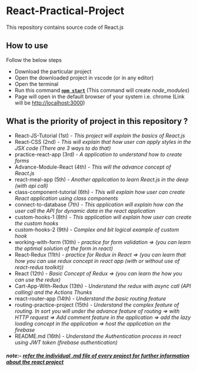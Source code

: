 # React-Practical-Project
This repository contains source code of React.js 

## How to use 
Follow the below steps 
- Download the particular project 
- Open the downloaded project in vscode (or in any editor)
- Open the terminal 
- Run this command **<ins>`npm start`</ins>** (This command will create *node_modules*)
- Page will open in the default browser of your system i.e. chrome (Link will be [http://localhost:3000](http://localhost:3000))
    
## What is the priority of project in this repository ?
- React-JS-Tutorial (1st) - *This project will explain the basics of React.js*
- React-CSS (2nd) - *This will explain that how user can apply styles in the JSX code (There are 3 ways to do that)*
- practice-react-app (3rd) - *A application to understand how to create forms*
- Advance-Module-React (4th) - *This will the advance concept of React.js*
- react-meal-app (5th) - *Another application to learn React.js in the deep (with api call)*
- class-component-tutorial (6th) - *This will explain how user can create React application using class components*
- connect-to-database (7th) - *This application will explain how can the user call the API for dynamic data in the react application*
- custom-hooks-1 (8th) - *This application will explain how user can create the custom hooks*
- custom-hooks-2 (9th) - *Complex and bit logical example of custom hook*
- working-with-form (10th) - *practice for form validation => (you can learn the optimal solution of the form in react)*
- React-Redux (11th) - *practice for Redux in React => (you can learn that how you can use redux concept in react app (with or without use of react-redus toolkit))*
- React (12th) - *Basic Concept of Redux => (you can learn the how you can use the redux)*
- Cart-App-With-Redux (13th) - *Understand the redux with async call (API calling) and the Actions Thunks*
- react-router-app (14th) - *Understand the basic routing feature*
- routing-practice-project (15th) - *Understand the complex feature of routing. In sort you will under the advance feature of routing => with HTTP request => Add comment feature in the application => add the lazy loading concept in the application => host the application on the firebase* 
- README.md (16th) - *Understand the Authentication process in react using JWT token (firebase authentication)*

##### note:- <ins>refer the individual .md file of every project for further information about the react project</ins>







